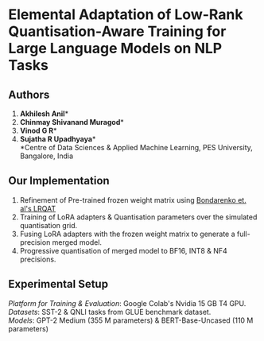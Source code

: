 # Elemental Adaptation of Low-Rank Quantisation-Aware Training for Large Language Models on NLP Tasks
## Authors
1. **Akhilesh Anil***
2. **Chinmay Shivanand Muragod***
3. **Vinod G R***
4. **Sujatha R Upadhyaya*** <br/>
*Centre of Data Sciences & Applied Machine Learning, PES University, Bangalore, India

## Our Implementation 
1. Refinement of Pre-trained frozen weight matrix using [Bondarenko et. al's LRQAT](https://arxiv.org/abs/2406.06385)
2. Training of LoRA adapters & Quantisation parameters over the simulated quantisation grid.
3. Fusing LoRA adapters with the frozen weight matrix to generate a full-precision merged model.
4. Progressive quantisation of merged model to BF16, INT8 & NF4 precisions.

## Experimental Setup
*Platform for Training & Evaluation*: Google Colab's Nvidia 15 GB T4 GPU.<br/>
*Datasets*: SST-2 & QNLI tasks from GLUE benchmark dataset.<br/>
*Models*: GPT-2 Medium (355 M parameters) & BERT-Base-Uncased (110 M parameters)<br/>
